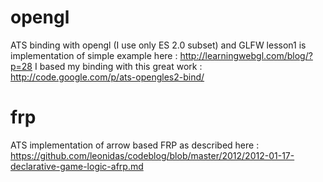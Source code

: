 opengl
======
  ATS binding with opengl (I use only ES 2.0 subset) and GLFW
  lesson1 is implementation of simple example here : http://learningwebgl.com/blog/?p=28
  I based my binding with this great work : http://code.google.com/p/ats-opengles2-bind/
  
frp
===
  ATS implementation of arrow based FRP as described here : https://github.com/leonidas/codeblog/blob/master/2012/2012-01-17-declarative-game-logic-afrp.md

